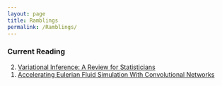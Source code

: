 ```yaml
---
layout: page
title: Ramblings
permalink: /Ramblings/
---
```

<!-- # Upmath: Math Online Editor
### _Create web articles and&nbsp;blog posts with&nbsp;equations and&nbsp;diagrams_

Upmath extremely simplifies this task by using Markdown and LaTeX. It converts the Markdown syntax extended with LaTeX equations support into HTML code you can publish anywhere on the web.

## LaTeX

The editor converts LaTeX equations in double-dollars `$$`: $$ax^2+bx+c=0$$. All equations are rendered as block equations. If you need inline ones, you can add the prefix `\inline`: $$\inline p={1\over q}$$. But it is a good practice to place big equations on separate lines:

$$x_{1,2} = {-b\pm\sqrt{b^2 - 4ac} \over 2a}.$$

In this case the LaTeX syntax will be highlighted in the source code. You can even add equation numbers (unfortunately there is no automatic numbering and refs support):

$$|\vec{A}|=\sqrt{A_x^2 + A_y^2 + A_z^2}.$$(1)

It is possible to write Cyrillic symbols in `\text` command: $$Q_\text{плавления}>0$$. -->
<h3>Current Reading</h3>
<ol reversed>
<li><a href="https://arxiv.org/pdf/1601.00670.pdf">Variational Inference: A Review for Statisticians</a></li>
<li><a href="https://arxiv.org/abs/1607.03597">Accelerating Eulerian Fluid Simulation With Convolutional Networks</a></li><br>
</ol>